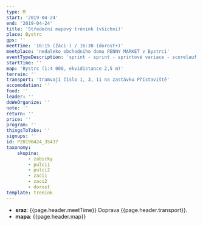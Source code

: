 ```yaml
---
type: M
start: '2019-04-24'
end: '2019-04-24'
title: 'Středeční mapový trénink (všichni)'
place: Bystrc
gps: ''
meetTime: '16:15 (žáci-) / 16:30 (dorost+)'
meetplace: 'nedaleko obchodního domu PENNY MARKET v Bystrci'
eventTypeDescription: 'sprint - sprint - sprintové variace - scorelauf + handicap'
startTime: ''
map: 'Bystrc (1:4 000, ekvidistance 2,5 m)'
terrain: ''
transport: 'tramvají číslo 1, 3, 11 na zastávku Přístaviště'
accomodation: ''
food: ''
leader: ''
doWeOrganize: ''
note: ''
return: ''
price: ''
program: ''
thingsToTake: ''
signups: ''
id: P20190424_35437
taxonomy:
    skupina:
        - zabicky
        - pulci1
        - pulci2
        - zaci1
        - zaci2
        - dorost
template: trenink
---
```

* **sraz**: {{page.header.meetTime}} Doprava {{page.header.transport}}.
* **mapa**: {{page.header.map}}
